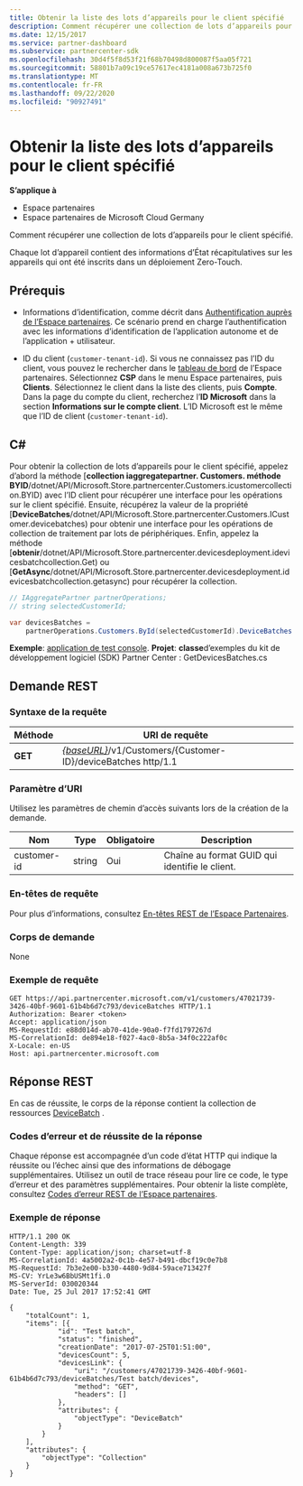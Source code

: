 ```yaml
---
title: Obtenir la liste des lots d’appareils pour le client spécifié
description: Comment récupérer une collection de lots d’appareils pour le client spécifié.
ms.date: 12/15/2017
ms.service: partner-dashboard
ms.subservice: partnercenter-sdk
ms.openlocfilehash: 30d4f5f8d53f21f68b70498d800087f5aa05f721
ms.sourcegitcommit: 58801b7a09c19ce57617ec4181a008a673b725f0
ms.translationtype: MT
ms.contentlocale: fr-FR
ms.lasthandoff: 09/22/2020
ms.locfileid: "90927491"
---
```

# <a name="get-a-list-of-device-batches-for-the-specified-customer"></a>Obtenir la liste des lots d’appareils pour le client spécifié

**S’applique à**

- Espace partenaires
- Espace partenaires de Microsoft Cloud Germany

Comment récupérer une collection de lots d’appareils pour le client spécifié.

Chaque lot d’appareil contient des informations d’État récapitulatives sur les appareils qui ont été inscrits dans un déploiement Zero-Touch.

## <a name="prerequisites"></a>Prérequis

- Informations d’identification, comme décrit dans [Authentification auprès de l’Espace partenaires](partner-center-authentication.md). Ce scénario prend en charge l’authentification avec les informations d’identification de l’application autonome et de l’application + utilisateur.

- ID du client (`customer-tenant-id`). Si vous ne connaissez pas l’ID du client, vous pouvez le rechercher dans le [tableau de bord](https://partner.microsoft.com/dashboard) de l’Espace partenaires. Sélectionnez **CSP** dans le menu Espace partenaires, puis **Clients**. Sélectionnez le client dans la liste des clients, puis **Compte**. Dans la page du compte du client, recherchez l’**ID Microsoft** dans la section **Informations sur le compte client**. L’ID Microsoft est le même que l’ID de client (`customer-tenant-id`).

## <a name="c"></a>C\#

Pour obtenir la collection de lots d’appareils pour le client spécifié, appelez d’abord la méthode [**collection iaggregatepartner. Customers. méthode BYID**/dotnet/API/Microsoft.Store.partnercenter.Customers.icustomercollection.BYID) avec l’ID client pour récupérer une interface pour les opérations sur le client spécifié. Ensuite, récupérez la valeur de la propriété [**DeviceBatches**/dotnet/API/Microsoft.Store.partnercenter.Customers.ICustomer.devicebatches) pour obtenir une interface pour les opérations de collection de traitement par lots de périphériques. Enfin, appelez la méthode [**obtenir**/dotnet/API/Microsoft.Store.partnercenter.devicesdeployment.idevicesbatchcollection.Get) ou [**GetAsync**/dotnet/API/Microsoft.Store.partnercenter.devicesdeployment.idevicesbatchcollection.getasync) pour récupérer la collection.

``` csharp
// IAggregatePartner partnerOperations;
// string selectedCustomerId;

var devicesBatches =
    partnerOperations.Customers.ById(selectedCustomerId).DeviceBatches.Get();
```

**Exemple**: [application de test console](console-test-app.md). **Projet**: **classe**d’exemples du kit de développement logiciel (SDK) Partner Center : GetDevicesBatches.cs

## <a name="rest-request"></a>Demande REST

### <a name="request-syntax"></a>Syntaxe de la requête

| Méthode  | URI de requête                                                                                   |
|---------|-----------------------------------------------------------------------------------------------|
| **GET** | [*{baseURL}*](partner-center-rest-urls.md)/v1/Customers/{Customer-ID}/deviceBatches http/1.1 |

### <a name="uri-parameter"></a>Paramètre d’URI

Utilisez les paramètres de chemin d’accès suivants lors de la création de la demande.

| Nom        | Type   | Obligatoire | Description                                           |
|-------------|--------|----------|-------------------------------------------------------|
| customer-id | string | Oui      | Chaîne au format GUID qui identifie le client. |

### <a name="request-headers"></a>En-têtes de requête

Pour plus d’informations, consultez [En-têtes REST de l’Espace Partenaires](headers.md).

### <a name="request-body"></a>Corps de demande

None

### <a name="request-example"></a>Exemple de requête

```http
GET https://api.partnercenter.microsoft.com/v1/customers/47021739-3426-40bf-9601-61b4b6d7c793/deviceBatches HTTP/1.1
Authorization: Bearer <token>
Accept: application/json
MS-RequestId: e88d014d-ab70-41de-90a0-f7fd1797267d
MS-CorrelationId: de894e18-f027-4ac0-8b5a-34f0c222af0c
X-Locale: en-US
Host: api.partnercenter.microsoft.com
```

## <a name="rest-response"></a>Réponse REST

En cas de réussite, le corps de la réponse contient la collection de ressources [DeviceBatch](device-deployment-resources.md#devicebatch) .

### <a name="response-success-and-error-codes"></a>Codes d’erreur et de réussite de la réponse

Chaque réponse est accompagnée d’un code d’état HTTP qui indique la réussite ou l’échec ainsi que des informations de débogage supplémentaires. Utilisez un outil de trace réseau pour lire ce code, le type d’erreur et des paramètres supplémentaires. Pour obtenir la liste complète, consultez [Codes d’erreur REST de l’Espace partenaires](error-codes.md).

### <a name="response-example"></a>Exemple de réponse

```http
HTTP/1.1 200 OK
Content-Length: 339
Content-Type: application/json; charset=utf-8
MS-CorrelationId: 4a5002a2-0c1b-4e57-b491-dbcf19c0e7b8
MS-RequestId: 7b3e2e00-b330-4480-9d84-59ace713427f
MS-CV: YrLe3w6BbUSMt1fi.0
MS-ServerId: 030020344
Date: Tue, 25 Jul 2017 17:52:41 GMT

{
    "totalCount": 1,
    "items": [{
            "id": "Test batch",
            "status": "finished",
            "creationDate": "2017-07-25T01:51:00",
            "devicesCount": 5,
            "devicesLink": {
                "uri": "/customers/47021739-3426-40bf-9601-61b4b6d7c793/deviceBatches/Test batch/devices",
                "method": "GET",
                "headers": []
            },
            "attributes": {
                "objectType": "DeviceBatch"
            }
        }
    ],
    "attributes": {
        "objectType": "Collection"
    }
}
```
